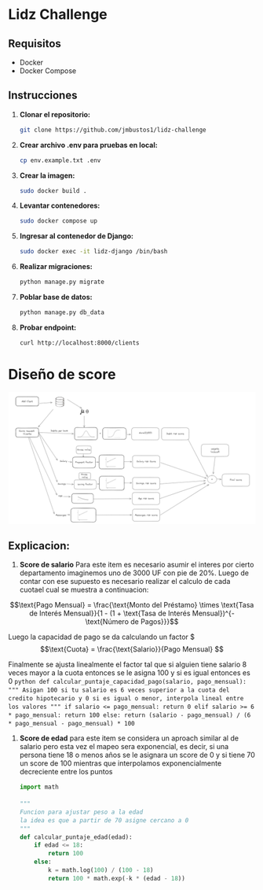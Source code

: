 # Lidz Challenge

## Requisitos
- Docker
- Docker Compose

## Instrucciones

1. **Clonar el repositorio:**
    ```bash
    git clone https://github.com/jmbustos1/lidz-challenge
    ```

2. **Crear archivo .env para pruebas en local:**
    ```bash
    cp env.example.txt .env
    ```

3. **Crear la imagen:**
    ```bash
    sudo docker build .
    ```

4. **Levantar contenedores:**
    ```bash
    sudo docker compose up
    ```
5. **Ingresar al contenedor de Django:**
    ```bash
    sudo docker exec -it lidz-django /bin/bash
    ```
6. **Realizar migraciones:**
    ```bash
    python manage.py migrate
    ```

7. **Poblar base de datos:**
    ```bash
    python manage.py db_data
    ```

8. **Probar endpoint:**
    ```bash
    curl http://localhost:8000/clients
    ```

# Diseño de score
![Diagrama del Proyecto](diagram.png)

## Explicacion:
1. **Score de salario**
Para este item es necesario asumir el interes por cierto departamento
imaginemos uno de 3000 UF con pie de 20%.
Luego de contar con ese supuesto es necesario realizar el calculo de 
cada cuotael cual se muestra a continuacion:


$$\text{Pago Mensual} = \frac{\text{Monto del Préstamo} \times \text{Tasa de Interés Mensual}}{1 - (1 + \text{Tasa de Interés Mensual})^{-\text{Número de Pagos}}}$$

Luego la capacidad de pago se da calculando un factor
$$$\text{Cuota} = \frac{\text{Salario}}{Pago Mensual} $$

Finalmente se ajusta linealmente el factor tal que si alguien tiene salario 8
veces mayor a la cuota entonces se le asigna 100 y si es igual entonces es 0
    ```python
    def calcular_puntaje_capacidad_pago(salario, pago_mensual):
        """
        Asigan 100 si tu salario es
        6 veces superior a la cuota
        del credito hipotecario
        y 0 si es igual o menor,
        interpola lineal entre los valores
        """
        if salario <= pago_mensual:
            return 0
        elif salario >= 6 * pago_mensual:
            return 100
        else:
            return (salario - pago_mensual) / (6 * pago_mensual - pago_mensual) * 100
    ```

1. **Score de edad**
para este item se considera un aproach similar al de salario pero esta vez
el mapeo sera exponencial, es decir, si una persona tiene 18 o menos años
se le asignara un score de 0 y si tiene 70 un score de 100
mientras que interpolamos exponencialmente decreciente entre los puntos
    ```python
    import math

    """
    Funcion para ajustar peso a la edad
    la idea es que a partir de 70 asigne cercano a 0
    """
    def calcular_puntaje_edad(edad):
        if edad <= 18:
            return 100
        else:
            k = math.log(100) / (100 - 18)
            return 100 * math.exp(-k * (edad - 18))
    ```